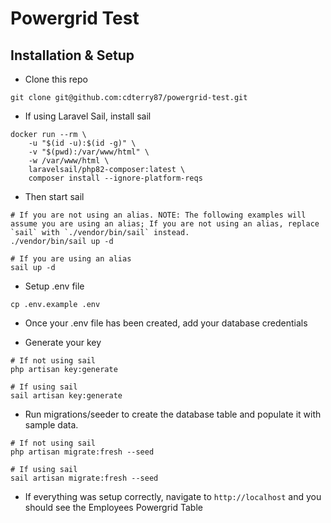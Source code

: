 # Powergrid Test

## Installation & Setup

-   Clone this repo

`git clone git@github.com:cdterry87/powergrid-test.git`

-   If using Laravel Sail, install sail

```
docker run --rm \
    -u "$(id -u):$(id -g)" \
    -v "$(pwd):/var/www/html" \
    -w /var/www/html \
    laravelsail/php82-composer:latest \
    composer install --ignore-platform-reqs
```

-   Then start sail

```
# If you are not using an alias. NOTE: The following examples will assume you are using an alias; If you are not using an alias, replace `sail` with `./vendor/bin/sail` instead.
./vendor/bin/sail up -d

# If you are using an alias
sail up -d
```

-   Setup .env file

```
cp .env.example .env
```

-   Once your .env file has been created, add your database credentials

-   Generate your key

```
# If not using sail
php artisan key:generate

# If using sail
sail artisan key:generate
```

-   Run migrations/seeder to create the database table and populate it with sample data.

```
# If not using sail
php artisan migrate:fresh --seed

# If using sail
sail artisan migrate:fresh --seed
```

-   If everything was setup correctly, navigate to `http://localhost` and you should see the Employees Powergrid Table
